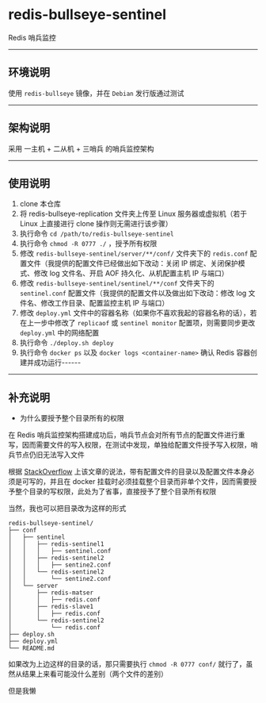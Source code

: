 # redis-bullseye-sentinel

Redis 哨兵监控

------

## 环境说明

使用 `redis-bullseye` 镜像，并在 `Debian` 发行版通过测试

------

## 架构说明

采用 一主机 + 二从机 + 三哨兵 的哨兵监控架构

------

## 使用说明

1. clone 本仓库
2. 将 redis-bullseye-replication 文件夹上传至 Linux 服务器或虚拟机（若于 Linux 上直接进行 clone 操作则无需进行该步骤）
3. 执行命令 `cd /path/to/redis-bullseye-sentinel` 
4. 执行命令 `chmod -R 0777 ./` ，授予所有权限
5. 修改 `redis-bullseye-sentinel/server/**/conf/` 文件夹下的 `redis.conf` 配置文件（我提供的配置文件已经做出如下改动：关闭 IP 绑定、关闭保护模式、修改 log 文件名、开启 AOF 持久化、从机配置主机 IP 与端口）
6. 修改 `redis-bullseye-sentinel/sentinel/**/conf` 文件夹下的 `sentinel.conf` 配置文件（我提供的配置文件以及做出如下改动：修改 log 文件名、修改工作目录、配置监控主机 IP 与端口）
7. 修改 `deploy.yml` 文件中的容器名称（如果你不喜欢我起的容器名称的话），若在上一步中修改了 `replicaof` 或 `sentinel monitor` 配置项，则需要同步更改 `deploy.yml` 中的网络配置
8. 执行命令 `./deploy.sh deploy`
9. 执行命令 `docker ps` 以及 `docker logs <container-name>` 确认 Redis 容器创建并成功运行------

------

## 补充说明

- 为什么要授予整个目录所有的权限

在 Redis 哨兵监控架构搭建成功后，哨兵节点会对所有节点的配置文件进行重写，因而需要文件的写入权限，在测试中发现，单独给配置文件授予写入权限，哨兵节点仍旧无法写入文件

根据 [StackOverflow](https://stackoverflow.com/questions/70384566/warning-sentinel-was-not-able-to-save-the-new-configuration-on-disk-device) 上该文章的说法，带有配置文件的目录以及配置文件本身必须是可写的，并且在 docker 挂载时必须挂载整个目录而非单个文件，因而需要授予整个目录的写权限，此处为了省事，直接授予了整个目录所有权限

当然，我也可以把目录改为这样的形式

```
redis-bullseye-sentinel/
├── conf
│   ├── sentinel
│	│	├── redis-sentinel1
│	│	│	├── sentinel.conf
│	│	├── redis-sentinel2
│	│	│	├── sentine2.conf
│	│	└── redis-sentinel2
│	│		└── sentine2.conf
│   └── server
│		├── redis-matser
│		│	├── redis.conf
│		├── redis-slave1
│		│	├── redis.conf
│		└── redis-sentinel2
│			└── redis.conf
├── deploy.sh
├── deploy.yml
└── README.md
```

如果改为上边这样的目录的话，那只需要执行 `chmod -R 0777 conf/` 就行了，虽然从结果上来看可能没什么差别（两个文件的差别）

但是我懒